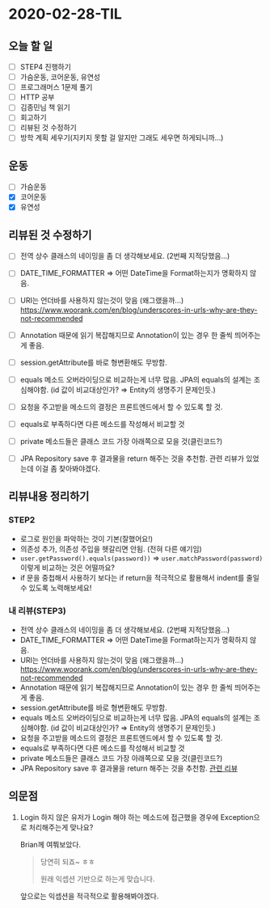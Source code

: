 # 2020-02-28-TIL

## 오늘 할 일

- [ ] STEP4 진행하기
- [ ] 가슴운동, 코어운동, 유연성
- [ ] 프로그래머스 1문제 풀기
- [ ] HTTP 공부
- [ ] 김종민님 책 읽기
- [ ] 회고하기
- [ ] 리뷰된 것 수정하기
- [ ] 방학 계획 세우기(지키지 못할 걸 알지만 그래도 세우면 하게되니까...)

## 운동

- [ ] 가슴운동
- [x] 코어운동
- [x] 유연성

## 리뷰된 것 수정하기

- [ ] 전역 상수 클래스의 네이밍을 좀 더 생각해보세요. (2번째 지적당했음...)
- [ ] DATE_TIME_FORMATTER ⇒ 어떤 DateTime을 Format하는지가 명확하지 않음.
- [ ] URI는 언더바를 사용하지 않는것이 맞음 (왜그랬을까...)
  https://www.woorank.com/en/blog/underscores-in-urls-why-are-they-not-recommended
  
- [ ] Annotation 때문에 읽기 복잡해지므로 Annotation이 있는 경우 한 줄씩 띄어주는게 좋음.
- [ ] session.getAttribute를 바로 형변환해도 무방함.
- [ ] equals 메소드 오버라이딩으로 비교하는게 너무 많음.
  JPA의 equals의 설계는 조심해야함. (id 값이 비교대상인가? ⇒ Entity의 생명주기 문제인듯.)
  
- [ ] 요청을 주고받을 메소드의 결정은 프론트엔드에서 할 수 있도록 할 것.
- [ ] equals로 부족하다면 다른 메소드를 작성해서 비교할 것
- [ ] private 메소드들은 클래스 코드 가장 아래쪽으로 모을 것(클린코드?)
- [ ] JPA Repository save 후 결과물을 return 해주는 것을 추천함. 관련 리뷰가 있었는데 이걸 좀 찾아봐야겠다.

## 리뷰내용 정리하기

### STEP2

- 로그로 원인을 파악하는 것이 기본(잘했어요!)
- 의존성 추가, 의존성 주입을 헷갈리면 안됨. (전혀 다른 얘기임)
- `user.getPassword().equals(password))` ⇒ `user.matchPassword(password)` 이렇게 비교하는 것은 어떨까요?
- if 문을 중첩해서 사용하기 보다는 if return을 적극적으로 활용해서 indent를 줄일 수 있도록 노력해보세요!

### 내 리뷰(STEP3)

- 전역 상수 클래스의 네이밍을 좀 더 생각해보세요. (2번째 지적당했음...)
- DATE_TIME_FORMATTER ⇒ 어떤 DateTime을 Format하는지가 명확하지 않음.
- URI는 언더바를 사용하지 않는것이 맞음 (왜그랬을까...)
  https://www.woorank.com/en/blog/underscores-in-urls-why-are-they-not-recommended
- Annotation 때문에 읽기 복잡해지므로 Annotation이 있는 경우 한 줄씩 띄어주는게 좋음.
- session.getAttribute를 바로 형변환해도 무방함.
- equals 메소드 오버라이딩으로 비교하는게 너무 많음.
  JPA의 equals의 설계는 조심해야함. (id 값이 비교대상인가? ⇒ Entity의 생명주기 문제인듯.)
- 요청을 주고받을 메소드의 결정은 프론트엔드에서 할 수 있도록 할 것.
- equals로 부족하다면 다른 메소드를 작성해서 비교할 것
- private 메소드들은 클래스 코드 가장 아래쪽으로 모을 것(클린코드?)
- JPA Repository save 후 결과물을 return 해주는 것을 추천함. [관련 리뷰](https://github.com/code-squad/java-qna/pull/157#discussion_r383894619)

## 의문점

1. Login 하지 않은 유저가 Login 해야 하는 메소드에 접근했을 경우에 Exception으로 처리해주는게 맞나요?

    Brian께 여쭤보았다.
    
   > 당연히 되죠~ ㅎㅎ
   >
   > 원래 익셉션 기반으로 하는게 맞습니다.
   
   앞으로는 익셉션을 적극적으로 활용해봐야겠다.

